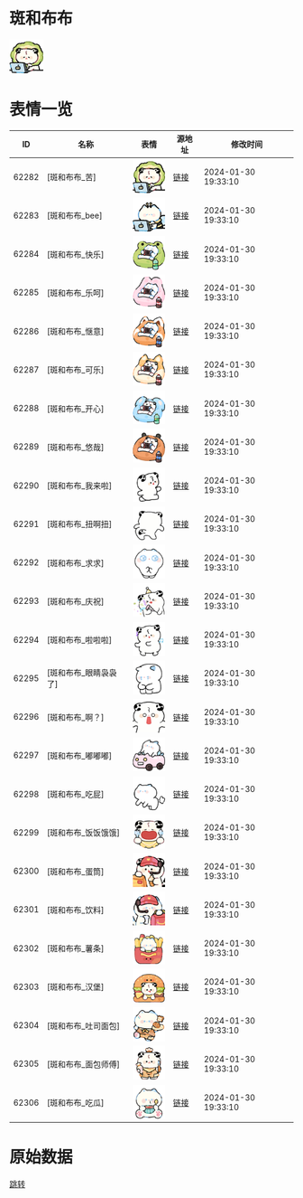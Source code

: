 # 斑和布布

<img src="./cover.png" height="60" alt="cover" />

# 表情一览

|ID|名称|表情|源地址|修改时间|
|----|----|----|----|----|
|62282|[斑和布布_苦]|<img src="./pic/062282_%5B斑和布布_苦%5D.png" height="60" alt="苦"/>|[链接](https://i0.hdslb.com/bfs/garb/ee491cae21166e119cdeb6e5d01ff5940b122d9a.png)|2024-01-30 19:33:10|
|62283|[斑和布布_bee]|<img src="./pic/062283_%5B斑和布布_bee%5D.png" height="60" alt="bee"/>|[链接](https://i0.hdslb.com/bfs/garb/f29d7a622bb1e2a421d5b59c395e4b23fc28ba0a.png)|2024-01-30 19:33:10|
|62284|[斑和布布_快乐]|<img src="./pic/062284_%5B斑和布布_快乐%5D.png" height="60" alt="快乐"/>|[链接](https://i0.hdslb.com/bfs/garb/f3ee29cebd69c509ec45bf1070269592251ba8e9.png)|2024-01-30 19:33:10|
|62285|[斑和布布_乐呵]|<img src="./pic/062285_%5B斑和布布_乐呵%5D.png" height="60" alt="乐呵"/>|[链接](https://i0.hdslb.com/bfs/garb/5acda58d0d2f737907bef2dcdd3ccf0c2fd65cab.png)|2024-01-30 19:33:10|
|62286|[斑和布布_惬意]|<img src="./pic/062286_%5B斑和布布_惬意%5D.png" height="60" alt="惬意"/>|[链接](https://i0.hdslb.com/bfs/garb/1cf0bcefc7079941bd904cf1ec74b20816e8791c.png)|2024-01-30 19:33:10|
|62287|[斑和布布_可乐]|<img src="./pic/062287_%5B斑和布布_可乐%5D.png" height="60" alt="可乐"/>|[链接](https://i0.hdslb.com/bfs/garb/7c5ce3893a7db561849d8b056f532b2667304f1b.png)|2024-01-30 19:33:10|
|62288|[斑和布布_开心]|<img src="./pic/062288_%5B斑和布布_开心%5D.png" height="60" alt="开心"/>|[链接](https://i0.hdslb.com/bfs/garb/0077478b10315e4cb49fa2c2576ee3dc57663642.png)|2024-01-30 19:33:10|
|62289|[斑和布布_悠哉]|<img src="./pic/062289_%5B斑和布布_悠哉%5D.png" height="60" alt="悠哉"/>|[链接](https://i0.hdslb.com/bfs/garb/3e881f3568e4272bbf188bf676fb8790d427c291.png)|2024-01-30 19:33:10|
|62290|[斑和布布_我来啦]|<img src="./pic/062290_%5B斑和布布_我来啦%5D.png" height="60" alt="我来啦"/>|[链接](https://i0.hdslb.com/bfs/garb/670c8300da39661afd11da89be901cf7c01d7825.png)|2024-01-30 19:33:10|
|62291|[斑和布布_扭啊扭]|<img src="./pic/062291_%5B斑和布布_扭啊扭%5D.png" height="60" alt="扭啊扭"/>|[链接](https://i0.hdslb.com/bfs/garb/cf3ea419a227f965975baa89cbbb34d197133e4f.png)|2024-01-30 19:33:10|
|62292|[斑和布布_求求]|<img src="./pic/062292_%5B斑和布布_求求%5D.png" height="60" alt="求求"/>|[链接](https://i0.hdslb.com/bfs/garb/ea3b74d959000c64bedaca27b3e96ca5ef0dccad.png)|2024-01-30 19:33:10|
|62293|[斑和布布_庆祝]|<img src="./pic/062293_%5B斑和布布_庆祝%5D.png" height="60" alt="庆祝"/>|[链接](https://i0.hdslb.com/bfs/garb/807e793539c10c93646da2b61ad433a9daae3e58.png)|2024-01-30 19:33:10|
|62294|[斑和布布_啦啦啦]|<img src="./pic/062294_%5B斑和布布_啦啦啦%5D.png" height="60" alt="啦啦啦"/>|[链接](https://i0.hdslb.com/bfs/garb/9fe0ab35a60547fcc808b00379758fb56f8afb49.png)|2024-01-30 19:33:10|
|62295|[斑和布布_眼睛袅袅了]|<img src="./pic/062295_%5B斑和布布_眼睛袅袅了%5D.png" height="60" alt="眼睛袅袅了"/>|[链接](https://i0.hdslb.com/bfs/garb/440eecfa504fc72f250097d99c1b0bb11d7ff3a7.png)|2024-01-30 19:33:10|
|62296|[斑和布布_啊？]|<img src="./pic/062296_%5B斑和布布_啊？%5D.png" height="60" alt="啊？"/>|[链接](https://i0.hdslb.com/bfs/garb/5f643de65e78677fdb4811fe7485ff4b1a40e5fd.png)|2024-01-30 19:33:10|
|62297|[斑和布布_嘟嘟嘟]|<img src="./pic/062297_%5B斑和布布_嘟嘟嘟%5D.png" height="60" alt="嘟嘟嘟"/>|[链接](https://i0.hdslb.com/bfs/garb/7953f1eeea517f27f315dbb10dfac5f7e82584a8.png)|2024-01-30 19:33:10|
|62298|[斑和布布_吃屁]|<img src="./pic/062298_%5B斑和布布_吃屁%5D.png" height="60" alt="吃屁"/>|[链接](https://i0.hdslb.com/bfs/garb/155aa2303bbf70eef132455c35d6a8bb135424ca.png)|2024-01-30 19:33:10|
|62299|[斑和布布_饭饭饿饿]|<img src="./pic/062299_%5B斑和布布_饭饭饿饿%5D.png" height="60" alt="饭饭饿饿"/>|[链接](https://i0.hdslb.com/bfs/garb/cf500fa53c10200f6cfeb5fa9f3cb00b4483f40b.png)|2024-01-30 19:33:10|
|62300|[斑和布布_蛋筒]|<img src="./pic/062300_%5B斑和布布_蛋筒%5D.png" height="60" alt="蛋筒"/>|[链接](https://i0.hdslb.com/bfs/garb/1bfd0cbcc539f066d807f810268f9ad736eb105b.png)|2024-01-30 19:33:10|
|62301|[斑和布布_饮料]|<img src="./pic/062301_%5B斑和布布_饮料%5D.png" height="60" alt="饮料"/>|[链接](https://i0.hdslb.com/bfs/garb/9d1332514cefb4ffeab1a44c26e72d5365e1f48b.png)|2024-01-30 19:33:10|
|62302|[斑和布布_薯条]|<img src="./pic/062302_%5B斑和布布_薯条%5D.png" height="60" alt="薯条"/>|[链接](https://i0.hdslb.com/bfs/garb/29e641fba13b2a89399c502fe1d0e4bf426b2d8b.png)|2024-01-30 19:33:10|
|62303|[斑和布布_汉堡]|<img src="./pic/062303_%5B斑和布布_汉堡%5D.png" height="60" alt="汉堡"/>|[链接](https://i0.hdslb.com/bfs/garb/1b2a8e1fbd7035a4c576452f5aaee457b7d7bd04.png)|2024-01-30 19:33:10|
|62304|[斑和布布_吐司面包]|<img src="./pic/062304_%5B斑和布布_吐司面包%5D.png" height="60" alt="吐司面包"/>|[链接](https://i0.hdslb.com/bfs/garb/200410153480f2823fec1c827bf09c1b35e14c80.png)|2024-01-30 19:33:10|
|62305|[斑和布布_面包师傅]|<img src="./pic/062305_%5B斑和布布_面包师傅%5D.png" height="60" alt="面包师傅"/>|[链接](https://i0.hdslb.com/bfs/garb/a825a800bf71a11cbfd33b64e9d7c996bda82336.png)|2024-01-30 19:33:10|
|62306|[斑和布布_吃瓜]|<img src="./pic/062306_%5B斑和布布_吃瓜%5D.png" height="60" alt="吃瓜"/>|[链接](https://i0.hdslb.com/bfs/garb/6a04b838b009b7f7e2e0f6f2fb1974e4b59807cc.png)|2024-01-30 19:33:10|

# 原始数据

[跳转](./raw.json)

